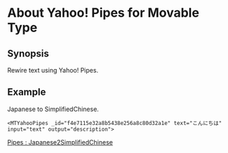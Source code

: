 # About Yahoo! Pipes for Movable Type

## Synopsis

Rewire text using Yahoo! Pipes.

## Example

Japanese to SimplifiedChinese.

    <MTYahooPipes _id="f4e7115e32a8b5438e256a8c80d32a1e" text="こんにちは" input="text" output="description">

 [Pipes : Japanese2SimplifiedChinese](http://pipes.yahoo.com/pipes/pipe.info?_id=f4e7115e32a8b5438e256a8c80d32a1e) 